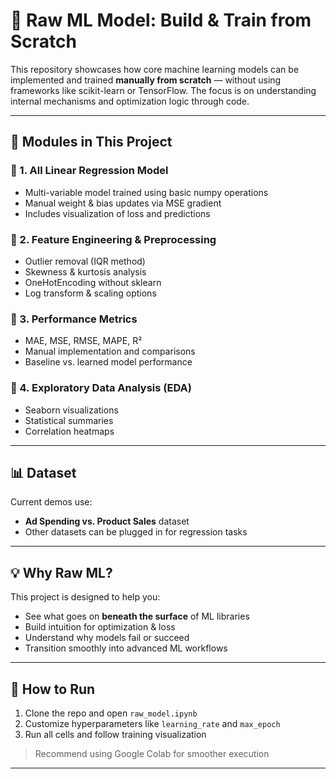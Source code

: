 # 🧠 Raw ML Model: Build & Train from Scratch

This repository showcases how core machine learning models can be implemented and trained **manually from scratch** — without using frameworks like scikit-learn or TensorFlow. The focus is on understanding internal mechanisms and optimization logic through code.

---

## 📂 Modules in This Project

### 🔹 1. All Linear Regression Model

- Multi-variable model trained using basic numpy operations
- Manual weight & bias updates via MSE gradient
- Includes visualization of loss and predictions

### 🔹 2. Feature Engineering & Preprocessing

- Outlier removal (IQR method)
- Skewness & kurtosis analysis
- OneHotEncoding without sklearn
- Log transform & scaling options

### 🔹 3. Performance Metrics

- MAE, MSE, RMSE, MAPE, R²
- Manual implementation and comparisons
- Baseline vs. learned model performance

### 🔹 4. Exploratory Data Analysis (EDA)

- Seaborn visualizations
- Statistical summaries
- Correlation heatmaps

---

## 📊 Dataset

Current demos use:

- **Ad Spending vs. Product Sales** dataset
- Other datasets can be plugged in for regression tasks

---

## 💡 Why Raw ML?

This project is designed to help you:

- See what goes on **beneath the surface** of ML libraries
- Build intuition for optimization & loss
- Understand why models fail or succeed
- Transition smoothly into advanced ML workflows

---

## 🚀 How to Run

1. Clone the repo and open `raw_model.ipynb`
2. Customize hyperparameters like `learning_rate` and `max_epoch`
3. Run all cells and follow training visualization

> Recommend using Google Colab for smoother execution

---

